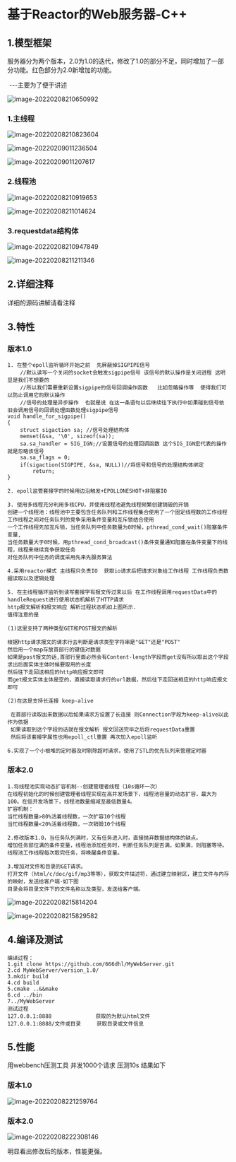 # 基于Reactor的Web服务器-C++
## 1.模型框架

服务器分为两个版本，2.0为1.0的迭代，修改了1.0的部分不足，同时增加了一部分功能。红色部分为2.0新增加的功能。

​																																																---主要为了便于讲述

![image-20220208210650992](C:\Users\纠结伦\AppData\Roaming\Typora\typora-user-images\image-20220208210650992.png)

### 1.主线程

![image-20220208210823604](C:\Users\纠结伦\AppData\Roaming\Typora\typora-user-images\image-20220208210823604.png)

![image-20220209011236504](C:\Users\纠结伦\AppData\Roaming\Typora\typora-user-images\image-20220209011236504.png)

![image-20220209011207617](C:\Users\纠结伦\AppData\Roaming\Typora\typora-user-images\image-20220209011207617.png)

### 2.线程池

![image-20220208210919653](C:\Users\纠结伦\AppData\Roaming\Typora\typora-user-images\image-20220208210919653.png)

![image-20220208211014624](C:\Users\纠结伦\AppData\Roaming\Typora\typora-user-images\image-20220208211014624.png)

### 3.requestdata结构体

![image-20220208210947849](C:\Users\纠结伦\AppData\Roaming\Typora\typora-user-images\image-20220208210947849.png)

![image-20220208211211346](C:\Users\纠结伦\AppData\Roaming\Typora\typora-user-images\image-20220208211211346.png)

## 2.详细注释
详细的源码讲解请看注释

## 3.特性

### 版本1.0

```
1. 在整个epoll监听循环开始之前  先屏蔽掉SIGPIPE信号
	//默认读写一个关闭的socket会触发sigpipe信号 该信号的默认操作是关闭进程 这明显是我们不想要的
    //所以我们需要重新设置sigpipe的信号回调操作函数   比如忽略操作等  使得我们可以防止调用它的默认操作 
    //信号的处理是异步操作  也就是说 在这一条语句以后继续往下执行中如果碰到信号依旧会调用信号的回调处理函数处理sigpipe信号
void handle_for_sigpipe()
{
    struct sigaction sa; //信号处理结构体
    memset(&sa, '\0', sizeof(sa));
    sa.sa_handler = SIG_IGN;//设置信号的处理回调函数 这个SIG_IGN宏代表的操作就是忽略该信号 
    sa.sa_flags = 0;
    if(sigaction(SIGPIPE, &sa, NULL))//将信号和信号的处理结构体绑定
        return;
}

```

```
2. epoll监管套接字的时候用边沿触发+EPOLLONESHOT+非阻塞IO   

```

```
3. 使用多线程充分利用多核CPU，并使用线程池避免线程频繁创建销毁的开销
创建一个线程池：线程池中主要包含任务队列和工作线程集合使用了一个固定线程数的工作线程
工作线程之间对任务队列的竞争采用条件变量和互斥锁结合使用
一个工作线程先加互斥锁，当任务队列中任务数量为0时候，pthread_cond_wait()阻塞条件变量,
当任务数量大于0时候，用pthread_cond_broadcast()条件变量通知阻塞在条件变量下的线程，线程来继续竞争获取任务
对任务队列中任务的调度采用先来先服务算法
```
```
4.采用reactor模式 主线程只负责IO  获取io请求后把请求对象给工作线程 工作线程负责数据读取以及逻辑处理
```

```
5. 在主线程循环监听到读写套接字有报文传过来以后 在工作线程调用requestData中的handleRequest进行使用状态机解析了HTTP请求
http报文解析和报文响应 解析过程状态机如上图所示. 
值得注意的是

(1)这里支持了两种类型GET和POST报文的解析 

根据http请求报文的请求行去判断是请求类型字符串是"GET"还是"POST"
然后用一个map存放首部行的键值对数据
如果是post报文的话,首部行里面必然会有Content-length字段而get没有所以取出这个字段 求出后面实体主体时候要取用的长度 
然后往下走回送相应的http响应报文即可
而get报文实体主体是空的，直接读取请求行的url数据，然后往下走回送相应的http响应报文即可

(2)在这是支持长连接 keep-alive

 在首部行读取出来数据以后如果请求方设置了长连接 则Connection字段为keep-alive以此作为依据
 如果读取到这个字段的话就在报文解析 报文回送完毕之后将requestData重置 
 然后将该套接字属性也用epoll_ctl重置 再次加入epoll监听

```
```
6.实现了一个小根堆的定时器及时剔除超时请求，使用了STL的优先队列来管理定时器
```
### 版本2.0

```
1.将线程池实现动态扩容机制--创建管理者线程（10s循环一次）
在线程初始化的时候创建管理者线程实现在高并发场景下，线程池容量的动态扩容，最大为100。在低并发场景下，线程池数量缩减至最低数量4。
扩容机制：
当忙线程数量>80%活着线程数，一次扩容10个线程
当忙线程数量<20%活着线程数，一次销毁10个线程
```

```
2.修改版本1.0，当任务队列满时，又有任务进入时，直接抛弃数据结构体的缺点。
增加任务部位满的条件变量，线程池添加任务时，判断任务队列是否满，如果满，则阻塞等待。
线程池工作线程每次取完任务，将唤醒条件变量。
```

```
3.增加对文件和目录的GET请求。
打开文件（html/c/doc/gif/mp3等等），获取文件描述符，通过建立映射区，建立文件与内存的映射，发送给客户端-如下图
目录会将目录文件下的文件名称以及类型，发送给客户端。
```

![image-20220208215814204](C:\Users\纠结伦\AppData\Roaming\Typora\typora-user-images\image-20220208215814204.png)

![image-20220208215829582](C:\Users\纠结伦\AppData\Roaming\Typora\typora-user-images\image-20220208215829582.png)

## 4.编译及测试

```
编译过程：
1.git clone https://github.com/666dhl/MyWebServer.git
2.cd MyWebServer/version_1.0/
3.mkdir build
4.cd build
5.cmake ..&&make
6.cd ../bin
7../MyWebServer 
测试过程
127.0.0.1:8888              获取的为默认html文件
127.0.0.1:8888/文件或目录     获取目录或文件信息
```

## 5.性能

用webbench压测工具 
并发1000个请求 压测10s 结果如下

### 版本1.0

![image-20220208221259764](C:\Users\纠结伦\AppData\Roaming\Typora\typora-user-images\image-20220208221259764.png)

### 版本2.0

![image-20220208222308146](C:\Users\纠结伦\AppData\Roaming\Typora\typora-user-images\image-20220208222308146.png)

明显看出修改后的版本，性能更强。
